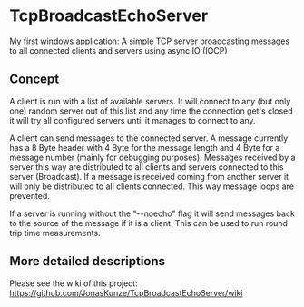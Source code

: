 # TcpBroadcastEchoServer
My first windows application: A simple TCP server broadcasting messages to all connected clients and servers using async IO (IOCP)

## Concept
A client is run with a list of available servers. It will connect to any (but only one) random server out of this list and any time the connection get's closed it will try all configured servers until it manages to connect to any.

A client can send messages to the connected server. A message currently has a 8 Byte header with 4 Byte for the message length and 4 Byte for a message number (mainly for debugging purposes). Messages received by a server this way are distributed to all clients and servers connected to this server (Broadcast). If a message is received coming from another server it will only be distributed to all clients connected. This way message loops are prevented.

If a server is running without the "--noecho" flag it will send messages back to the source of the message if it is a client. This can be used to run round trip time measurements.

## More detailed descriptions
Please see the wiki of this project: https://github.com/JonasKunze/TcpBroadcastEchoServer/wiki
